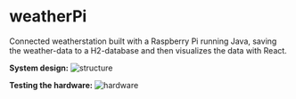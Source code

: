 # weatherPi
Connected weatherstation built with a Raspberry Pi running Java, saving the weather-data to a H2-database and then visualizes the data with React. 

**System design:**
![structure](https://dl.dropboxusercontent.com/u/6055409/weatherPi_system-architecture.png)

**Testing the hardware:**
![hardware](https://dl.dropboxusercontent.com/u/6055409/weatherPi-1.jpg)
